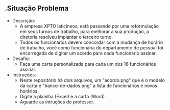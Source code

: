 .Situação Problema
--------------------------
- Descrição:
	- A empresa	XPTO laticíneos, está passando por uma reformulação em seus turnos de trabalho, para melhorar a sua produção, a diretoria resolveu implantar o terceiro turno.
	- Todos os funcionários devem concordar com a mudança de horário de trabalho, você como funcionária do departamento de pessoal foi encarregada de digitar um acordo para cada funcionário assinar.
- Desafio:
	- Faça uma carta personalizada para cada um dos 16 funcionários assinar.
- Instruções:
	- Neste repositório há dois arquivos, um "acordo.png" que é o modelo da carta e "banco-de-dados.png" a lista de funcionários e novos horários.
	- Digite a planilha (Excel) e a carta (Word)
	- Aguarde as intruções do professor.
	